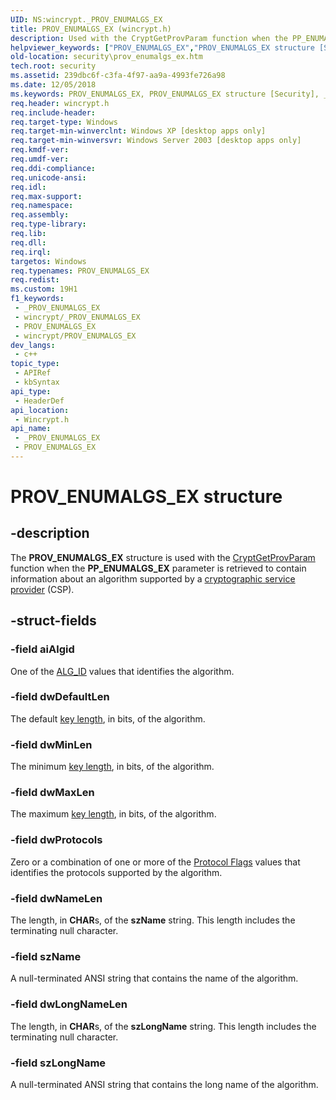```yaml
---
UID: NS:wincrypt._PROV_ENUMALGS_EX
title: PROV_ENUMALGS_EX (wincrypt.h)
description: Used with the CryptGetProvParam function when the PP_ENUMALGS_EX parameter is retrieved to contain information about an algorithm supported by a cryptographic service provider (CSP).
helpviewer_keywords: ["PROV_ENUMALGS_EX","PROV_ENUMALGS_EX structure [Security]","_crypto2_prov_enumalgs_ex","security.prov_enumalgs_ex","wincrypt/PROV_ENUMALGS_EX"]
old-location: security\prov_enumalgs_ex.htm
tech.root: security
ms.assetid: 239dbc6f-c3fa-4f97-aa9a-4993fe726a98
ms.date: 12/05/2018
ms.keywords: PROV_ENUMALGS_EX, PROV_ENUMALGS_EX structure [Security], _crypto2_prov_enumalgs_ex, security.prov_enumalgs_ex, wincrypt/PROV_ENUMALGS_EX
req.header: wincrypt.h
req.include-header: 
req.target-type: Windows
req.target-min-winverclnt: Windows XP [desktop apps only]
req.target-min-winversvr: Windows Server 2003 [desktop apps only]
req.kmdf-ver: 
req.umdf-ver: 
req.ddi-compliance: 
req.unicode-ansi: 
req.idl: 
req.max-support: 
req.namespace: 
req.assembly: 
req.type-library: 
req.lib: 
req.dll: 
req.irql: 
targetos: Windows
req.typenames: PROV_ENUMALGS_EX
req.redist: 
ms.custom: 19H1
f1_keywords:
 - _PROV_ENUMALGS_EX
 - wincrypt/_PROV_ENUMALGS_EX
 - PROV_ENUMALGS_EX
 - wincrypt/PROV_ENUMALGS_EX
dev_langs:
 - c++
topic_type:
 - APIRef
 - kbSyntax
api_type:
 - HeaderDef
api_location:
 - Wincrypt.h
api_name:
 - _PROV_ENUMALGS_EX
 - PROV_ENUMALGS_EX
---
```


# PROV_ENUMALGS_EX structure


## -description

The <b>PROV_ENUMALGS_EX</b> structure is used with the <a href="/windows/desktop/api/wincrypt/nf-wincrypt-cryptgetprovparam">CryptGetProvParam</a> function when the <b>PP_ENUMALGS_EX</b> parameter is retrieved to contain information about an algorithm supported by a <a href="/windows/desktop/SecGloss/c-gly">cryptographic service provider</a> (CSP).

## -struct-fields

### -field aiAlgid

One of the <a href="/windows/desktop/SecCrypto/alg-id">ALG_ID</a> values that identifies the algorithm.

### -field dwDefaultLen

The default <a href="/windows/desktop/SecGloss/k-gly">key length</a>, in bits, of the algorithm.

### -field dwMinLen

The minimum <a href="/windows/desktop/SecGloss/k-gly">key length</a>, in bits, of the algorithm.

### -field dwMaxLen

The maximum <a href="/windows/desktop/SecGloss/k-gly">key length</a>, in bits, of the algorithm.

### -field dwProtocols

Zero or a combination of one or more of the <a href="/windows/desktop/SecCrypto/protocol-flags">Protocol Flags</a> values that identifies the protocols supported by the algorithm.

### -field dwNameLen

The length, in <b>CHAR</b>s, of the <b>szName</b> string. This length includes the terminating null character.

### -field szName

A null-terminated ANSI string that contains the name of the algorithm.

### -field dwLongNameLen

The length, in <b>CHAR</b>s, of the <b>szLongName</b> string. This length includes the terminating null character.

### -field szLongName

A null-terminated ANSI string that contains the long name of the algorithm.

